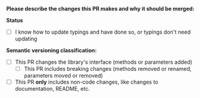 **Please describe the changes this PR makes and why it should be merged:**


**Status**
- [ ] I know how to update typings and have done so, or typings don't need updating

**Semantic versioning classification:**  
- [ ] This PR changes the library's interface (methods or parameters added)
  - [ ] This PR includes breaking changes (methods removed or renamed, parameters moved or removed)
- [ ] This PR **only** includes non-code changes, like changes to documentation, README, etc.
